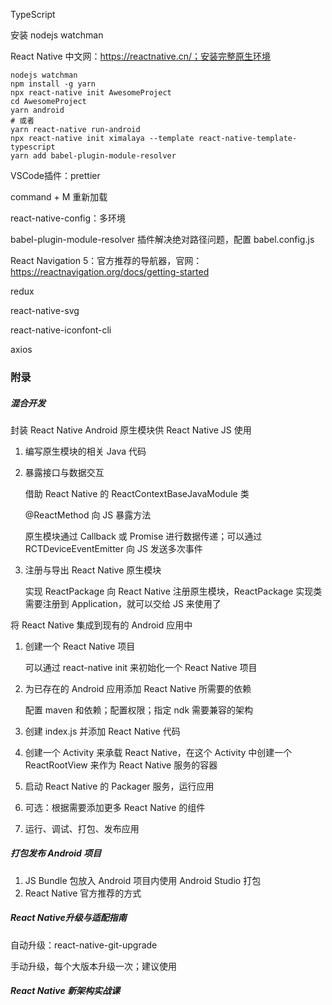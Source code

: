 

TypeScript

安装 nodejs watchman

React Native 中文网：https://reactnative.cn/；安装完整原生环境

```shell
nodejs watchman
npm install -g yarn
npx react-native init AwesomeProject
cd AwesomeProject
yarn android
# 或者
yarn react-native run-android
npx react-native init ximalaya --template react-native-template-typescript
yarn add babel-plugin-module-resolver
```

VSCode插件：prettier

command + M 重新加载

react-native-config：多环境

babel-plugin-module-resolver 插件解决绝对路径问题，配置 babel.config.js

React Navigation 5：官方推荐的导航器，官网：https://reactnavigation.org/docs/getting-started

redux

react-native-svg

react-native-iconfont-cli

axios



### 附录

##### 混合开发

封装 React Native Android 原生模块供 React Native JS 使用

1. 编写原生模块的相关 Java 代码

2. 暴露接口与数据交互

   借助 React Native 的 ReactContextBaseJavaModule 类

   @ReactMethod 向 JS 暴露方法

   原生模块通过 Callback 或 Promise 进行数据传递；可以通过 RCTDeviceEventEmitter 向 JS 发送多次事件

3. 注册与导出 React Native 原生模块

   实现 ReactPackage 向 React Native 注册原生模块，ReactPackage 实现类需要注册到 Application，就可以交给 JS 来使用了

将 React Native 集成到现有的 Android 应用中

1. 创建一个 React Native 项目

   可以通过 react-native init 来初始化一个 React Native 项目

2. 为已存在的 Android 应用添加 React Native 所需要的依赖

   配置 maven 和依赖；配置权限；指定 ndk 需要兼容的架构

3. 创建 index.js 并添加 React Native 代码

4. 创建一个 Activity 来承载 React Native，在这个 Activity 中创建一个 ReactRootView 来作为 React Native 服务的容器

5. 启动 React Native 的 Packager 服务，运行应用

6. 可选：根据需要添加更多 React Native 的组件

7. 运行、调试、打包、发布应用

##### 打包发布 Android 项目

1. JS Bundle 包放入 Android 项目内使用 Android Studio 打包
2. React Native 官方推荐的方式

##### React Native升级与适配指南

自动升级：react-native-git-upgrade

手动升级，每个大版本升级一次；建议使用

##### React Native 新架构实战课



